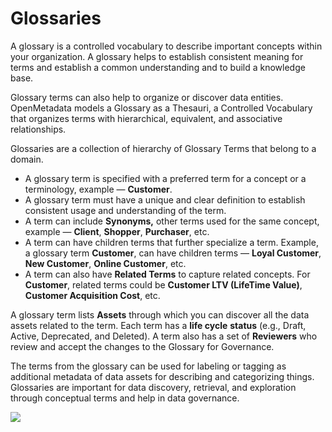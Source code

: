 # Glossaries

A glossary is a controlled vocabulary to describe important concepts within your organization. A glossary helps to establish consistent meaning for terms and establish a common understanding and to build a knowledge base.

Glossary terms can also help to organize or discover data entities. OpenMetadata models a Glossary as a Thesauri, a Controlled Vocabulary that organizes terms with hierarchical, equivalent, and associative relationships.

Glossaries are a collection of hierarchy of Glossary Terms that belong to a domain.

* A glossary term is specified with a preferred term for a concept or a terminology, example — **Customer**.
* A glossary term must have a unique and clear definition to establish consistent usage and understanding of the term.
* A term can include **Synonyms,** other terms used for the same concept, example — **Client**, **Shopper**, **Purchaser**, etc.
* A term can have children terms that further specialize a term. Example, a glossary term **Customer**, can have children terms — **Loyal Customer**, **New Customer**, **Online Customer**, etc.
* A term can also have **Related Terms** to capture related concepts. For **Customer**, related terms could be **Customer LTV (LifeTime Value)**, **Customer Acquisition Cost**, etc.

A glossary term lists **Assets** through which you can discover all the data assets related to the term. Each term has a **life cycle** **status** (e.g., Draft, Active, Deprecated, and Deleted). A term also has a set of **Reviewers** who review and accept the changes to the Glossary for Governance.

The terms from the glossary can be used for labeling or tagging as additional metadata of data assets for describing and categorizing things. Glossaries are important for data discovery, retrieval, and exploration through conceptual terms and help in data governance.

![](../.gitbook/assets/glossary.gif)
